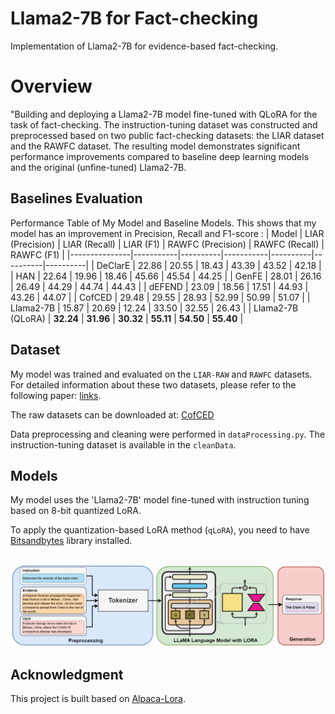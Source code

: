 # Llama2-7B for Fact-checking
Implementation of Llama2-7B for evidence-based fact-checking.

# Overview
"Building and deploying a Llama2-7B model fine-tuned with QLoRA for the task of fact-checking. The instruction-tuning dataset was constructed and preprocessed based on two public fact-checking datasets: the LIAR dataset and the RAWFC dataset. The resulting model demonstrates significant performance improvements compared to baseline deep learning models and the original (unfine-tuned) Llama2-7B.

## Baselines Evaluation
Performance Table of My Model and Baseline Models. This shows that my model has an improvement in Precision, Recall and F1-score :
| Model         | LIAR (Precision) | LIAR (Recall) | LIAR (F1) | RAWFC (Precision) | RAWFC (Recall) | RAWFC (F1) |
|---------------|-----------|----------|-----------|----------|----------|----------|
| DeClarE    | 22.86     | 20.55    | 18.43     | 43.39    | 43.52   | 42.18    |
| HAN   | 22.64     | 19.96    | 18.46     | 45.66   | 45.54   | 44.25   |
| GenFE   | 28.01     | 26.16    | 26.49     | 44.29    | 44.74    | 44.43   |
| dEFEND   | 23.09     | 18.56    | 17.51     | 44.93    | 43.26   | 44.07    |
| CofCED   | 29.48      | 29.55    | 28.93     | 52.99    | 50.99   | 51.07    |
| Llama2-7B    | 15.87     | 20.69    | 12.24     | 33.50    | 32.55    | 26.43    |
| Llama2-7B (QLoRA)   | **32.24**    | **31.96**   | **30.32**   | **55.11** | **54.50** | **55.40** |

## Dataset
My model was trained and evaluated on the `LIAR-RAW` and `RAWFC` datasets. For detailed information about these two datasets, please refer to the following paper: [links](https://arxiv.org/pdf/2209.14642).

The raw datasets can be downloaded at: [CofCED](https://github.com/Nicozwy/CofCED)

Data preprocessing and cleaning were performed in `dataProcessing.py`. The instruction-tuning dataset is available in the `cleanData`.

## Models
My model uses the 'Llama2-7B' model fine-tuned with instruction tuning based on 8-bit quantized LoRA.

To apply the quantization-based LoRA method (`qLoRA`), you need to have [Bitsandbytes](https://github.com/bitsandbytes-foundation/bitsandbytes) library installed.
<p align="center">
    <br>
    <a href="[https://github.com/safe](https://github.com/ntn2110q1/Llama2-7B---Fact-checking)">
        <img src="https://github.com/ntn2110q1/Llama2-7B---Fact-checking/blob/main/frameWork.png" width="1000"/>
    </a>
    <br>
<p>

## Acknowledgment
This project is built based on [Alpaca-Lora](https://github.com/tloen/alpaca-lora.git).
